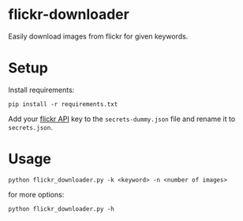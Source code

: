 # flickr-downloader
Easily download images from flickr for given keywords.

# Setup
Install requirements:
```
pip install -r requirements.txt
```
Add your [flickr API](https://www.flickr.com/services/api/misc.api_keys.html) key to the ```secrets-dummy.json``` file and rename it to ```secrets.json```.
# Usage
```
python flickr_downloader.py -k <keyword> -n <number of images>
```

for more options:
```
python flickr_downloader.py -h
```